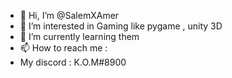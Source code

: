 - 👋 Hi, I’m @SalemXAmer
- 👀 I’m interested in Gaming like pygame , unity 3D
- 🌱 I’m currently learning them 
- 📫 How to reach me  :
- My discord : K.O.M#8900


<!---
SalemXAmer/SalemXAmer is a ✨ special ✨ repository because its `README.md` (this file) appears on your GitHub profile.
You can click the Preview link to take a look at your changes.
--->
